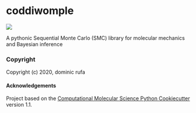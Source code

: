 coddiwomple
==============================
[//]: # (Badges)
![](https://github.com/choderalab/coddiwomple/workflows/ci/badge.svg)

A pythonic Sequential Monte Carlo (SMC) library for molecular mechanics and Bayesian inference

### Copyright

Copyright (c) 2020, dominic rufa


#### Acknowledgements
 
Project based on the 
[Computational Molecular Science Python Cookiecutter](https://github.com/molssi/cookiecutter-cms) version 1.1.

